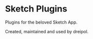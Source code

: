 Sketch Plugins
======

Plugins for the beloved Sketch App. 

Created, maintained and used by dreipol.





